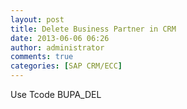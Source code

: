 ```yaml
---
layout: post
title: Delete Business Partner in CRM
date: 2013-06-06 06:26
author: administrator
comments: true
categories: [SAP CRM/ECC]
---
```

Use Tcode BUPA_DEL
